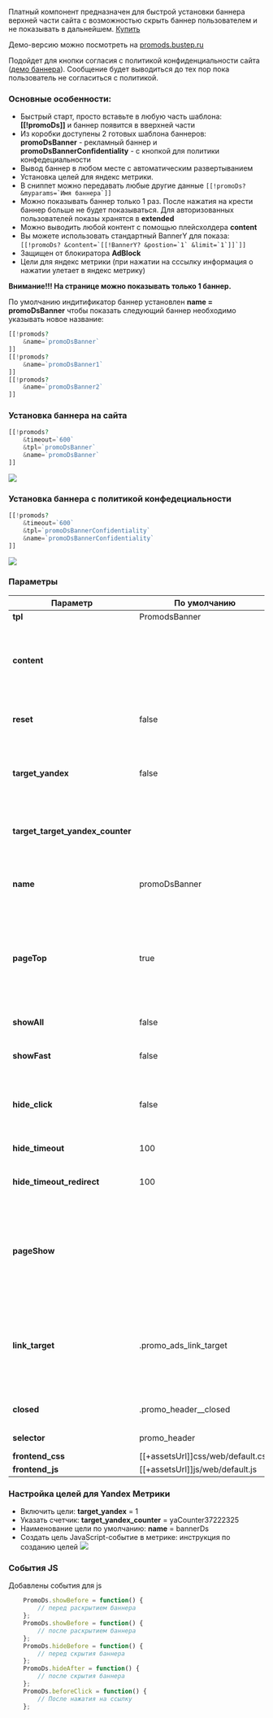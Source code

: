 Платный компонент предназначен для быстрой установки баннера верхней части сайта с возможностью скрыть баннер пользователем и не показывать в дальнейшем.
[Купить ][1]

Демо-версию можно посмотреть на [promods.bustep.ru][1]

Подойдет для кнопки согласия с политикой конфиденциальности сайта ([демо баннера][2]). Сообщение будет выводиться до тех пор пока пользователь не согласиться с политикой.

### Основные особенности:

* Быстрый старт, просто вставьте в любую часть шаблона: **[[!promoDs]]** и баннер появится в вверхней части
* Из коробки доступены 2 готовых шаблона баннеров: **promoDsBanner** - рекламный баннер и **promoDsBannerConfidentiality** - с кнопкой для политики конфедециальности
* Вывод баннер в любом месте с автоматическим развертыванием
* Установка целей для яндекс метрики.
* В сниппет можно передавать любые другие данные  ```[[!promoDs? &myparams=`Имя баннера`]]```
* Можно показывать баннер только 1 раз. После нажатия на крести баннер больше не будет показываться. Для авторизованных пользователей показы хранятся в **extended**
* Можно выводить любой контент с помощью плейсхолдера **content**
* Вы можете использовать стандартный BannerY для показа:
 ```[[!promoDs? &content=`[[!BannerY? &postion=`1` &limit=`1`]]`]]```
* Защищен от блокиратора **AdBlock**
* Цели для яндекс метрики (при нажатии на сссылку информация о нажатии улетает в яндекс метрику)

**Внимание!!! На странице можно показывать только 1 баннер.**

По умолчанию индитификатор баннер установлен **name = promoDsBanner** чтобы показать следующий баннер необходимо указывать новое название:

```php
[[!promods?
    &name=`promoDsBanner`
]]
[[!promods?
    &name=`promoDsBanner1`
]]
[[!promods?
    &name=`promoDsBanner2`
]]
```

### Установка баннера на сайта

```php
[[!promods?
    &timeout=`600`
    &tpl=`promoDsBanner`
    &name=`promoDsBanner`
]]
```

[![](https://file.modx.pro/files/3/4/0/340a2e7c337b0f7821ece6006e1f9755.png)](https://file.modx.pro/files/3/4/0/340a2e7c337b0f7821ece6006e1f9755.png)

### Установка баннера с политикой конфедециальности

```php
[[!promods?
    &timeout=`600`
    &tpl=`promoDsBannerConfidentiality`
    &name=`promoDsBannerConfidentiality`
]]
```

[![](https://file.modx.pro/files/6/6/e/66e77e3078b827ea9ce0f669593d8960.png)](https://file.modx.pro/files/6/6/e/66e77e3078b827ea9ce0f669593d8960.png)


### Параметры

| Параметр                         | По умолчанию                      | Описание                                                                                                                                                                                                      |
| -------------------------------- | --------------------------------- | ------------------------------------------------------------------------------------------------------------------------------------------------------------------------------------------------------------- |
| **tpl**                          | PromodsBanner                     | Чанк с баннером                                                                                                                                                                                               |
| **content**                      |                                   | Используется в место указания чанка. Можно вывести готовый комнет к примеру **&content=Текст баннера`**                                                                                                       |
| **reset**                        | false                             | Сбросит записи о просмотре баннеро у текущего пользователя                                                                                                                                                    |
| **target_yandex**                | false                             | Включить отправку целей в яндекс метрику. (для этого необходимо заранее создать новую цель)                                                                                                                   |
| **target_target_yandex_counter** |                                   | Номер счетчика яндекс метрики в виде: yaCounter37321225 [![](https://file.modx.pro/files/2/9/c/29c2e861cb2b4dc95a2e6ce6db3aafb1.png)](https://file.modx.pro/files/2/9/c/29c2e861cb2b4dc95a2e6ce6db3aafb1.png) |
| **name**                         | promoDsBanner                     | Уникальное имя баннер для фиксации какой баннер был показан.                                                                                                                                                  |
| **pageTop**                      | true                              | Автоматическая регистрация контенера в верхней части сайта. Если выключить то баннер появится в том же месте где размещен сниппет                                                                             |
| **showAll**                      | false                             | Показывать баннер всегда не зависимо от закрытия                                                                                                                                                              |
| **showFast**                     | false                             | Быстрый показ баннер без ожидания                                                                                                                                                                             |
| **hide_click**                   | false                             | Скрыть баннер после нажатия пользователе на рекламную ссылку и больше не показывать.                                                                                                                          |
| **hide_timeout**                 | 100                               | Таймаут до появления баннера                                                                                                                                                                                  |
| **hide_timeout_redirect**        | 100                               | Время ожидания редиректа после нажатия на рекламную ссылку                                                                                                                                                    |
| **pageShow**                     |                                   | Если пуст то баннер будет показыватся на всех страница. Для показа баннер на определенных страницах перечислите id страниц через запятую                                                                      |
| **link_target**                  | .promo_ads_link_target            | Класс для ссыки при нажатии на которую произойдет отправка целей в метрику и автоматический редирект (любое количество)                                                                                       |
| **closed**                       | .promo_header__closed             | Класс для скрытия окна и фиксации что баннер был показан                                                                                                                                                      |
| **selector**                     | promo_header                      | id тега куда будет загружатся баннер                                                                                                                                                                          |
| **frontend_css**                 | [[+assetsUrl]]css/web/default.css | css для фронтенда                                                                                                                                                                                             |
| **frontend_js**                  | [[+assetsUrl]]js/web/default.js   | js для фронтенда                                                                                                                                                                                              |

### Настройка целей для Yandex Метрики

* Включить цели: **target_yandex** = 1
* Указать счетчик: **target_yandex_counter** = yaCounter37222325
* Наименование цели по умолчанию: **name** = bannerDs
* Cоздать цель JavaScript-событие в метрике: инструкция по созданию целей
[![](https://file.modx.pro/files/9/b/9/9b9bc3a42fce0877234b304c2ef83402.png)](https://file.modx.pro/files/9/b/9/9b9bc3a42fce0877234b304c2ef83402.png)

### События JS

Добавлены события для js

```javascript
    PromoDs.showBefore = function() {
        // перед раскрытием баннера
    };
    PromoDs.showBefore = function() {
        // после раскрытием баннера
    };
    PromoDs.hideBefore = function() {
        // перед скрытия баннера
    };
    PromoDs.hideAfter = function() {
        // после скрытия баннера
    };
    PromoDs.beforeClick = function() {
        // После нажатия на ссылку
    };
```

[1]: http://promods.bustep.ru/
[2]: http://promods.bustep.ru/banner-s-politikoj-konfidenczialnosti.html
